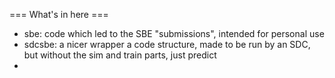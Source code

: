 === What's in here ===


- sbe: code which led to the SBE "submissions", intended for personal use
- sdcsbe: a nicer wrapper a code structure, made to be run by an SDC, but without the sim and train parts, just predict
- 



